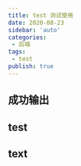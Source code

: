 ```yaml
---
title: test 测试使用
date: 2020-08-23
sidebar: 'auto'
categories:
 - 后端
tags:
 - test
publish: true
---
```


## 成功输出

## test

## text